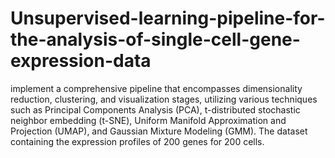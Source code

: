 # Unsupervised-learning-pipeline-for-the-analysis-of-single-cell-gene-expression-data
implement a comprehensive pipeline that encompasses dimensionality reduction, clustering, and visualization stages, utilizing various techniques such as Principal Components Analysis (PCA), t-distributed stochastic neighbor embedding (t-SNE), Uniform Manifold Approximation and Projection (UMAP), and Gaussian Mixture Modeling (GMM).
The dataset containing the expression profiles of 200 genes for 200 cells. 
